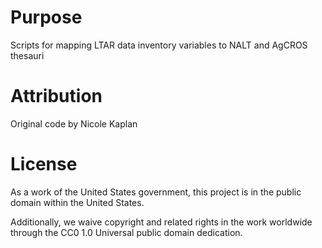 # Purpose

Scripts for mapping LTAR data inventory variables to NALT and AgCROS thesauri

# Attribution

Original code by Nicole Kaplan

# License

As a work of the United States government, this project is in the public domain within the United States.

Additionally, we waive copyright and related rights in the work worldwide through the CC0 1.0 Universal public domain dedication.